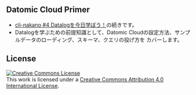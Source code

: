 ## Datomic Cloud Primer

- [clj-nakano #4 Datalogを今日学ぼう！](https://gitpitch.com/clj-nakano/datomic-intro-ja#/)の続きです。
- Datalogを学ぶための前提知識として、Datomic Cloudの設定方法、サンプルデータのローディング、スキーマ、クエリの投げ方を
カバーします。

## License

<a rel="license" href="http://creativecommons.org/licenses/by/4.0/"><img alt="Creative Commons License" style="border-width:0" src="https://i.creativecommons.org/l/by/4.0/88x31.png" /></a><br />This work is licensed under a <a rel="license" href="http://creativecommons.org/licenses/by/4.0/">Creative Commons Attribution 4.0 International License</a>.
